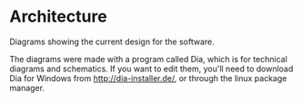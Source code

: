 # Architecture
Diagrams showing the current design for the software.

The diagrams were made with a program called Dia, which is for technical diagrams and schematics. If you want to edit them, you'll need to download Dia for Windows from http://dia-installer.de/, or through the linux package manager.
